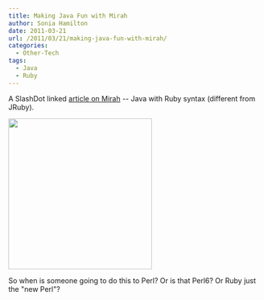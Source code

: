 ```yaml
---
title: Making Java Fun with Mirah
author: Sonia Hamilton
date: 2011-03-21
url: /2011/03/21/making-java-fun-with-mirah/
categories:
  - Other-Tech
tags:
  - Java
  - Ruby
---
```

A SlashDot linked [article on Mirah][1] -- Java with Ruby syntax (different from JRuby).

<!--more-->

[<img class="aligncenter size-medium wp-image-916" title="programadorjava" src="http://www.snowfrog.net/wp-content/uploads/2011/03/programadorjava.jpg?w=285" alt="" width="285" height="300" />][2]

<religion>So when is someone going to do this to Perl? Or is that Perl6? Or Ruby just the "new Perl"?</religion>

 [1]: http://cogitations.arbia.co.uk/post/3984477935/fun-java-with-mirah
 [2]: http://www.snowfrog.net/wp-content/uploads/2011/03/programadorjava.jpg
